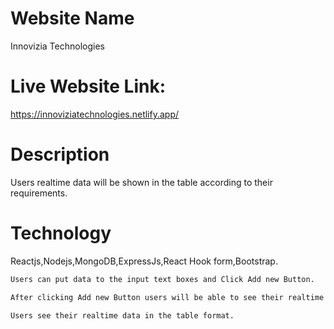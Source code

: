 # Website Name 
Innovizia Technologies

# Live Website Link:
https://innoviziatechnologies.netlify.app/

# Description
Users realtime data will be shown in the table according to their requirements.

# Technology
Reactjs,Nodejs,MongoDB,ExpressJs,React Hook form,Bootstrap.

```bash
Users can put data to the input text boxes and Click Add new Button.
```

```bash
After clicking Add new Button users will be able to see their realtime data.
```

```bash
Users see their realtime data in the table format.
```
